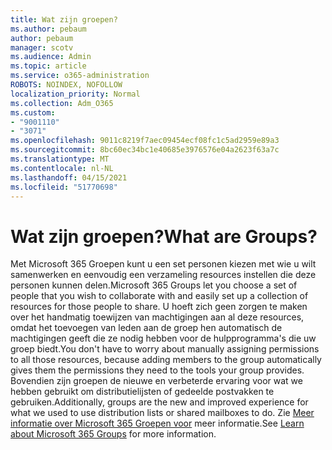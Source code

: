 ```yaml
---
title: Wat zijn groepen?
ms.author: pebaum
author: pebaum
manager: scotv
ms.audience: Admin
ms.topic: article
ms.service: o365-administration
ROBOTS: NOINDEX, NOFOLLOW
localization_priority: Normal
ms.collection: Adm_O365
ms.custom:
- "9001110"
- "3071"
ms.openlocfilehash: 9011c8219f7aec09454ecf08fc1c5ad2959e89a3
ms.sourcegitcommit: 8bc60ec34bc1e40685e3976576e04a2623f63a7c
ms.translationtype: MT
ms.contentlocale: nl-NL
ms.lasthandoff: 04/15/2021
ms.locfileid: "51770698"
---
```

# <a name="what-are-groups"></a><span data-ttu-id="7a4cc-102">Wat zijn groepen?</span><span class="sxs-lookup"><span data-stu-id="7a4cc-102">What are Groups?</span></span>

<span data-ttu-id="7a4cc-103">Met Microsoft 365 Groepen kunt u een set personen kiezen met wie u wilt samenwerken en eenvoudig een verzameling resources instellen die deze personen kunnen delen.</span><span class="sxs-lookup"><span data-stu-id="7a4cc-103">Microsoft 365 Groups let you choose a set of people that you wish to collaborate with and easily set up a collection of resources for those people to share.</span></span> <span data-ttu-id="7a4cc-104">U hoeft zich geen zorgen te maken over het handmatig toewijzen van machtigingen aan al deze resources, omdat het toevoegen van leden aan de groep hen automatisch de machtigingen geeft die ze nodig hebben voor de hulpprogramma's die uw groep biedt.</span><span class="sxs-lookup"><span data-stu-id="7a4cc-104">You don't have to worry about manually assigning permissions to all those resources, because adding members to the group automatically gives them the permissions they need to the tools your group provides.</span></span> <span data-ttu-id="7a4cc-105">Bovendien zijn groepen de nieuwe en verbeterde ervaring voor wat we hebben gebruikt om distributielijsten of gedeelde postvakken te gebruiken.</span><span class="sxs-lookup"><span data-stu-id="7a4cc-105">Additionally, groups are the new and improved experience for what we used to use distribution lists or shared mailboxes to do.</span></span>  <span data-ttu-id="7a4cc-106">Zie [Meer informatie over Microsoft 365 Groepen voor](https://support.office.com/article/b565caa1-5c40-40ef-9915-60fdb2d97fa2) meer informatie.</span><span class="sxs-lookup"><span data-stu-id="7a4cc-106">See [Learn about Microsoft 365 Groups](https://support.office.com/article/b565caa1-5c40-40ef-9915-60fdb2d97fa2) for more information.</span></span> 